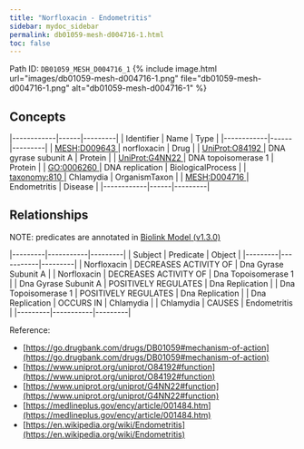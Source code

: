 ```yaml
---
title: "Norfloxacin - Endometritis"
sidebar: mydoc_sidebar
permalink: db01059-mesh-d004716-1.html
toc: false 
---
```



Path ID: `DB01059_MESH_D004716_1`
{% include image.html url="images/db01059-mesh-d004716-1.png" file="db01059-mesh-d004716-1.png" alt="db01059-mesh-d004716-1" %}

## Concepts

|------------|------|---------|
| Identifier | Name | Type    |
|------------|------|---------|
| <a href="https://identifiers.org/MESH:D009643">MESH:D009643 </a> | norfloxacin | Drug |
| <a href="https://identifiers.org/UniProt:O84192">UniProt:O84192 </a> | DNA gyrase subunit A | Protein |
| <a href="https://identifiers.org/UniProt:G4NN22">UniProt:G4NN22 </a> | DNA topoisomerase 1 | Protein |
| <a href="https://identifiers.org/GO:0006260">GO:0006260 </a> | DNA replication | BiologicalProcess |
| <a href="https://identifiers.org/taxonomy:810">taxonomy:810 </a> | Chlamydia | OrganismTaxon |
| <a href="https://identifiers.org/MESH:D004716">MESH:D004716 </a> | Endometritis | Disease |
|------------|------|---------|

## Relationships


NOTE: predicates are annotated in <a href="https://github.com/biolink/biolink-model/releases/tag/v1.3.0">Biolink Model (v1.3.0)</a>

|---------|-----------|---------|
| Subject | Predicate | Object  |
|---------|-----------|---------|
| Norfloxacin | DECREASES ACTIVITY OF | Dna Gyrase Subunit A |
| Norfloxacin | DECREASES ACTIVITY OF | Dna Topoisomerase 1 |
| Dna Gyrase Subunit A | POSITIVELY REGULATES | Dna Replication |
| Dna Topoisomerase 1 | POSITIVELY REGULATES | Dna Replication |
| Dna Replication | OCCURS IN | Chlamydia |
| Chlamydia | CAUSES | Endometritis |
|---------|-----------|---------|

Reference: 
  - [https://go.drugbank.com/drugs/DB01059#mechanism-of-action](https://go.drugbank.com/drugs/DB01059#mechanism-of-action)
  - [https://www.uniprot.org/uniprot/O84192#function](https://www.uniprot.org/uniprot/O84192#function)
  - [https://www.uniprot.org/uniprot/G4NN22#function](https://www.uniprot.org/uniprot/G4NN22#function)
  - [https://medlineplus.gov/ency/article/001484.htm](https://medlineplus.gov/ency/article/001484.htm)
  - [https://en.wikipedia.org/wiki/Endometritis](https://en.wikipedia.org/wiki/Endometritis)
